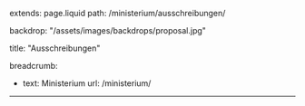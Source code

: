 extends: page.liquid
path: /ministerium/ausschreibungen/

backdrop: "/assets/images/backdrops/proposal.jpg"

title: "Ausschreibungen"

breadcrumb:
 - text: Ministerium
   url: /ministerium/

---

